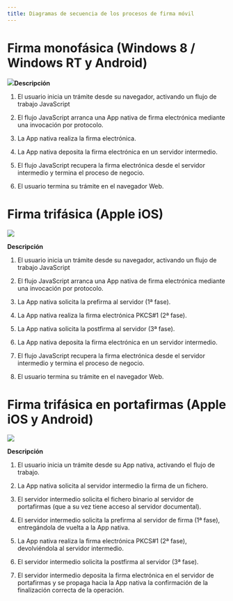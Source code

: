 ```yaml
---
title: Diagramas de secuencia de los procesos de firma móvil
---
```


# Firma monofásica (Windows 8 / Windows RT y Android)

![](media/image1.emf)**Descripción**

1.  El usuario inicia un trámite desde su navegador, activando un flujo
    de trabajo JavaScript

2.  El flujo JavaScript arranca una App nativa de firma electrónica
    mediante una invocación por protocolo.

3.  La App nativa realiza la firma electrónica.

4.  La App nativa deposita la firma electrónica en un servidor
    intermedio.

5.  El flujo JavaScript recupera la firma electrónica desde el servidor
    intermedio y termina el proceso de negocio.

6.  El usuario termina su trámite en el navegador Web.

# Firma trifásica (Apple iOS)

![](media/image2.emf)

**Descripción**

1.  El usuario inicia un trámite desde su navegador, activando un flujo
    de trabajo JavaScript

2.  El flujo JavaScript arranca una App nativa de firma electrónica
    mediante una invocación por protocolo.

3.  La App nativa solicita la prefirma al servidor (1ª fase).

4.  La App nativa realiza la firma electrónica PKCS#1 (2ª fase).

5.  La App nativa solicita la postfirma al servidor (3ª fase).

6.  La App nativa deposita la firma electrónica en un servidor
    intermedio.

7.  El flujo JavaScript recupera la firma electrónica desde el servidor
    intermedio y termina el proceso de negocio.

8.  El usuario termina su trámite en el navegador Web.

# Firma trifásica en portafirmas (Apple iOS y Android)

![](media/image3.emf)

**Descripción**

1.  El usuario inicia un trámite desde su App nativa, activando el flujo
    de trabajo.

2.  La App nativa solicita al servidor intermedio la firma de un
    fichero.

3.  El servidor intermedio solicita el fichero binario al servidor de
    portafirmas (que a su vez tiene acceso al servidor documental).

4.  El servidor intermedio solicita la prefirma al servidor de firma (1ª
    fase), entregándola de vuelta a la App nativa.

5.  La App nativa realiza la firma electrónica PKCS#1 (2ª fase),
    devolviéndola al servidor intermedio.

6.  El servidor intermedio solicita la postfirma al servidor (3ª fase).

7.  El servidor intermedio deposita la firma electrónica en el servidor
    de portafirmas y se propaga hacia la App nativa la confirmación de
    la finalización correcta de la operación.

